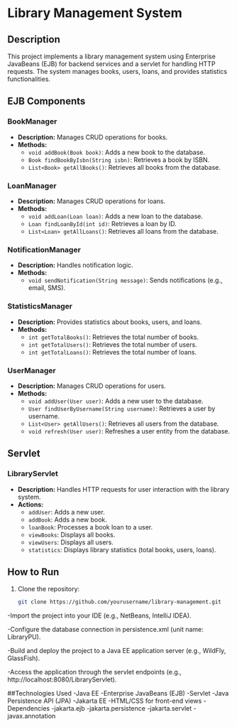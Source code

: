# Library Management System

## Description

This project implements a library management system using Enterprise JavaBeans (EJB) for backend services and a servlet for handling HTTP requests. The system manages books, users, loans, and provides statistics functionalities.

## EJB Components

### BookManager

- **Description:** Manages CRUD operations for books.
- **Methods:**
  - `void addBook(Book book)`: Adds a new book to the database.
  - `Book findBookByIsbn(String isbn)`: Retrieves a book by ISBN.
  - `List<Book> getAllBooks()`: Retrieves all books from the database.

### LoanManager

- **Description:** Manages CRUD operations for loans.
- **Methods:**
  - `void addLoan(Loan loan)`: Adds a new loan to the database.
  - `Loan findLoanById(int id)`: Retrieves a loan by ID.
  - `List<Loan> getAllLoans()`: Retrieves all loans from the database.

### NotificationManager

- **Description:** Handles notification logic.
- **Methods:**
  - `void sendNotification(String message)`: Sends notifications (e.g., email, SMS).

### StatisticsManager

- **Description:** Provides statistics about books, users, and loans.
- **Methods:**
  - `int getTotalBooks()`: Retrieves the total number of books.
  - `int getTotalUsers()`: Retrieves the total number of users.
  - `int getTotalLoans()`: Retrieves the total number of loans.

### UserManager

- **Description:** Manages CRUD operations for users.
- **Methods:**
  - `void addUser(User user)`: Adds a new user to the database.
  - `User findUserByUsername(String username)`: Retrieves a user by username.
  - `List<User> getAllUsers()`: Retrieves all users from the database.
  - `void refresh(User user)`: Refreshes a user entity from the database.

## Servlet

### LibraryServlet

- **Description:** Handles HTTP requests for user interaction with the library system.
- **Actions:**
  - `addUser`: Adds a new user.
  - `addBook`: Adds a new book.
  - `loanBook`: Processes a book loan to a user.
  - `viewBooks`: Displays all books.
  - `viewUsers`: Displays all users.
  - `statistics`: Displays library statistics (total books, users, loans).

## How to Run

1. Clone the repository:

   ```sh
   git clone https://github.com/yourusername/library-management.git
-Import the project into your IDE (e.g., NetBeans, IntelliJ IDEA).

-Configure the database connection in persistence.xml (unit name: LibraryPU).

-Build and deploy the project to a Java EE application server (e.g., WildFly, GlassFish).

-Access the application through the servlet endpoints (e.g., http://localhost:8080/LibraryServlet).

##Technologies Used
-Java EE
-Enterprise JavaBeans (EJB)
-Servlet
-Java Persistence API (JPA)
-Jakarta EE
-HTML/CSS for front-end views
-Dependencies
-jakarta.ejb
-jakarta.persistence
-jakarta.servlet
-javax.annotation 
